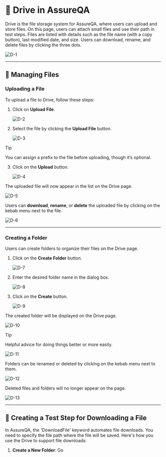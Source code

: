 # 💾 Drive in AssureQA

Drive is the file storage system for AssureQA, where users can upload and store files. On this page, users can attach small files and use their path in test steps. Files are listed with details such as the file name (with a copy button), last modified date, and size. Users can download, rename, and delete files by clicking the three dots.

![D-1](/images/D-1.png)

---

## 📂 Managing Files

### **Uploading a File**

To upload a file to Drive, follow these steps:

1. Click on **Upload File**.

   ![D-2](/images/D-2.png)

2. Select the file by clicking the **Upload File** button.

   ![D-3](/images/D-3.png)

> [!TIP] 
> You can assign a prefix to the file before uploading, though it’s optional.

3. Click on the **Upload** button.

   ![D-4](/images/D-4.png)

The uploaded file will now appear in the list on the Drive page.

   ![D-5](/images/D-5.png)

Users can **download**, **rename**, or **delete** the uploaded file by clicking on the kebab menu next to the file.

   ![D-6](/images/D-6.png)

---

### **Creating a Folder**

Users can create folders to organize their files on the Drive page.

1. Click on the **Create Folder** button.

   ![D-7](/images/D-7.png)

2. Enter the desired folder name in the dialog box.

   ![D-8](/images/D-8.png)

3. Click on the **Create** button.

   ![D-9](/images/D-9.png)

The created folder will be displayed on the Drive page.

   ![D-10](/images/D-10.png)

> [!TIP]
> Helpful advice for doing things better or more easily.


   ![D-11](/images/D-11.png)

Folders can be renamed or deleted by clicking on the kebab menu next to them.

   ![D-12](/images/D-12.png)

Deleted files and folders will no longer appear on the page.

   ![D-13](/images/D-13.png)

---

## 🔄 Creating a Test Step for Downloading a File

In AssureQA, the 'DownloadFile' keyword automates file downloads. You need to specify the file path where the file will be saved. Here's how you use the Drive to support file downloads:

1. **Create a New Folder**: Go 
